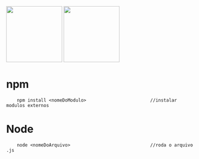 <div space>
    <img src="https://cdn.jsdelivr.net/gh/devicons/devicon@latest/icons/nodejs/nodejs-original-wordmark.svg" width="150" height="150" /> 
    <img src="https://cdn.jsdelivr.net/gh/devicons/devicon@latest/icons/npm/npm-original-wordmark.svg" width="150" height="150" /> 
</div>

# npm
```
    npm install <nomeDoModulo>                        //instalar modulos externos 
```

# Node
```
    node <nomeDoArquivo>                              //roda o arquivo .js
    
```
